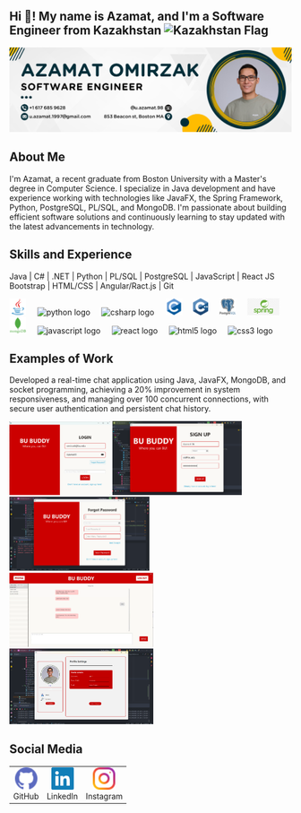 <h2 align="left">Hi 👋! My name is Azamat, and I'm a Software Engineer from Kazakhstan <img src="https://upload.wikimedia.org/wikipedia/commons/d/d3/Flag_of_Kazakhstan.svg" alt="Kazakhstan Flag" width="45" height="27 style="margin-bottom: 25px;">  </h2>

![I am GitHub Readme Generator's creator](https://github.com/AZAMAT-GIT-HUB/AZAMAT-GIT-HUB/blob/main/LinkedIn.png)

## About Me
I'm Azamat, a recent graduate from Boston University with a Master's degree in Computer Science. I specialize in Java development and have experience working with technologies like JavaFX, the Spring Framework, Python, PostgreSQL, PL/SQL, and MongoDB. I'm passionate about building efficient software solutions and continuously learning to stay updated with the latest advancements in technology.  




## Skills and Experience
Java | C# | .NET | Python | PL/SQL | PostgreSQL | JavaScript | React JS Bootstrap | HTML/CSS | Angular/Ract.js | Git     
<div align="left">
  <img src="https://github.com/AZAMAT-GIT-HUB/AZAMAT-GIT-HUB/blob/main/java.svg" height="30" alt="java logo"  />
  <img width="12" />
  <img src="https://cdn.jsdelivr.net/gh/devicons/devicon/icons/python/python-original.svg" height="30" alt="python logo"  />
  <img width="12" />
  <img src="https://cdn.jsdelivr.net/gh/devicons/devicon/icons/csharp/csharp-original.svg" height="30" alt="csharp logo"  />
  <img width="12" />
  <img src="https://github.com/AZAMAT-GIT-HUB/AZAMAT-GIT-HUB/blob/main/c.svg" height="30" alt="c logo"  /> 
  <img width="12" />
  <img src="https://github.com/AZAMAT-GIT-HUB/AZAMAT-GIT-HUB/blob/main/c%2B%2B.svg" height="30" alt="c++ logo"  />
  <img width="12" />
  <img src="https://github.com/AZAMAT-GIT-HUB/AZAMAT-GIT-HUB/blob/main/postgresql.svg" height="30" alt="postgreSql logo"  />
  <img width="12" />
  <img src="https://github.com/AZAMAT-GIT-HUB/AZAMAT-GIT-HUB/blob/main/spring.png" height="30" alt="spring logo"  />
  <img width="12" />
  <img src="https://github.com/AZAMAT-GIT-HUB/AZAMAT-GIT-HUB/blob/main/mongo.png" height="30" alt="mongoDB logo"  />
  <img width="12" />
  <img src="https://cdn.jsdelivr.net/gh/devicons/devicon/icons/javascript/javascript-original.svg" height="30" alt="javascript logo"  /> 
  <img width="12" />
  <img src="https://cdn.jsdelivr.net/gh/devicons/devicon/icons/react/react-original.svg" height="30" alt="react logo"  />
  <img width="12" />
  <img src="https://cdn.jsdelivr.net/gh/devicons/devicon/icons/html5/html5-original.svg" height="30" alt="html5 logo"  />
  <img width="12" />
  <img src="https://cdn.jsdelivr.net/gh/devicons/devicon/icons/css3/css3-original.svg" height="30" alt="css3 logo"  /> 
  <img width="12" />
  
</div>

## Examples of Work
Developed a real-time chat application using Java, JavaFX, MongoDB, and socket programming, achieving a 20% improvement in system responsiveness, and managing over 100 concurrent connections, with secure user authentication and persistent chat history.


<div align="left">
  <img src="https://github.com/AZAMAT-GIT-HUB/AZAMAT-GIT-HUB/blob/main/loginPage.png" width="180"  />  
  <img src="https://github.com/AZAMAT-GIT-HUB/AZAMAT-GIT-HUB/blob/main/Screenshot%202024-04-16%20184736.png" width="231"  />
  <img src="https://github.com/AZAMAT-GIT-HUB/AZAMAT-GIT-HUB/blob/main/ForgotPage.png" width="250"  />
  <img src="https://github.com/AZAMAT-GIT-HUB/AZAMAT-GIT-HUB/blob/main/chatpage111.png" width="257"  /> 
  <img src="https://github.com/AZAMAT-GIT-HUB/AZAMAT-GIT-HUB/blob/main/222.png" width="257"  /> 
  <img width="12" />
</div>

## Social Media

<div align="center">
  <table>
    <tr>
      <td align="center">
        <a href="https://github.com/azamat-git-hub">
          <img src='https://github.com/AZAMAT-GIT-HUB/AZAMAT-GIT-HUB/blob/main/github.svg' alt='github' height='40'>
        </a>
        <br />GitHub
      </td>
      <td align="center">
        <a href="https://www.linkedin.com/in/azamat-omirzak/">
          <img src='https://github.com/AZAMAT-GIT-HUB/AZAMAT-GIT-HUB/blob/main/linkedin.svg' alt='linkedin' height='40'>
        </a>
        <br />LinkedIn
      </td>
      <td align="center">
        <a href="https://www.instagram.com/u.azamat.98/">
          <img src='https://github.com/AZAMAT-GIT-HUB/AZAMAT-GIT-HUB/blob/main/instagram.svg' alt='instagram' height='40'>
        </a>
        <br />Instagram
      </td>
    </tr>
  </table>
</div>


###


###
